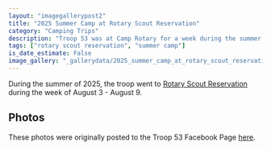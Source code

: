 ```yaml
---
layout: "imagegallerypost2"
title: "2025 Summer Camp at Rotary Scout Reservation"
category: "Camping Trips"
description: "Troop 53 was at Camp Rotary for a week during the summer of 2025."
tags: ["rotary scout reservation", "summer camp"]
is_date_estimate: False
image_gallery: "_gallerydata/2025_summer_camp_at_rotary_scout_reservation.xml"
---
```


During the summer of 2025, the troop went to [Rotary Scout Reservation](https://rsrbsa.org/) during the week of August 3 - August 9.

## Photos

These photos were originally posted to the Troop 53 Facebook Page [here](https://www.facebook.com/permalink.php?story_fbid=640530832412616&id=100093671139823).


